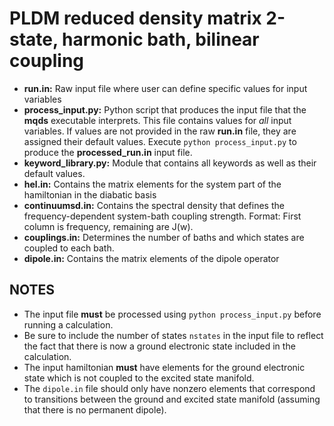 # PLDM reduced density matrix 2-state, harmonic bath, bilinear coupling

* __run.in:__ Raw input file where user can define specific values for input variables
* __process_input.py:__ Python script that produces the input file that the __mqds__ executable interprets. This file contains values for _all_ input variables. If values are not provided in the raw __run.in__ file, they are assigned their default values. Execute `python process_input.py` to produce the __processed_run.in__ input file.
* __keyword_library.py:__ Module that contains all keywords as well as their default values.
* __hel.in:__ Contains the matrix elements for the system part of the hamiltonian in the diabatic basis
* __continuumsd.in:__ Contains the spectral density that defines the frequency-dependent system-bath coupling strength. Format: First column is frequency, remaining are J(w).
* __couplings.in:__ Determines the number of baths and which states are coupled to each bath.
* __dipole.in:__ Contains the matrix elements of the dipole operator

NOTES
---
* The input file __must__ be processed using `python process_input.py` before running a calculation.
* Be sure to include the number of states `nstates` in the input file to reflect the fact that there is now a ground electronic state included in the calculation.
* The input hamiltonian __must__ have elements for the ground electronic state which is not coupled to the excited state manifold.
* The `dipole.in` file should only have nonzero elements that correspond to transitions between the ground and excited state manifold (assuming that there is no permanent dipole).